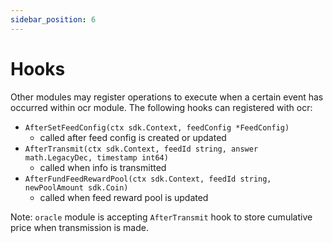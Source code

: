 ```yaml
---
sidebar_position: 6
---
```


# Hooks

Other modules may register operations to execute when a certain event has occurred within ocr module. The following hooks can registered with ocr:

* `AfterSetFeedConfig(ctx sdk.Context, feedConfig *FeedConfig)`
  * called after feed config is created or updated
* `AfterTransmit(ctx sdk.Context, feedId string, answer math.LegacyDec, timestamp int64)`
  * called when info is transmitted
* `AfterFundFeedRewardPool(ctx sdk.Context, feedId string, newPoolAmount sdk.Coin)`
  * called when feed reward pool is updated

Note: `oracle` module is accepting `AfterTransmit` hook to store cumulative price when transmission is made.
